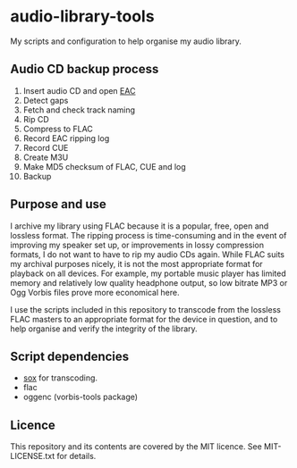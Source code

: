 audio-library-tools
===================

My scripts and configuration to help organise my audio library.

## Audio CD backup process

1. Insert audio CD and open [EAC](http://www.exactaudiocopy.de/)
1. Detect gaps
1. Fetch and check track naming
1. Rip CD
1. Compress to FLAC
1. Record EAC ripping log
1. Record CUE
1. Create M3U
1. Make MD5 checksum of FLAC, CUE and log
1. Backup

## Purpose and use

I archive my library using FLAC because it is a popular, free, open and lossless format. The ripping process is time-consuming and in the event of improving my speaker set up, or improvements in lossy compression formats, I do not want to have to rip my audio CDs again. While FLAC suits my archival purposes nicely, it is not the most appropriate format for playback on all devices. For example, my portable music player has limited memory and relatively low quality headphone output, so low bitrate MP3 or Ogg Vorbis files prove more economical here.

I use the scripts included in this repository to transcode from the lossless FLAC masters to an appropriate format for the device in question, and to help organise and verify the integrity of the library.

## Script dependencies

* [sox](http://sox.sourceforge.net/) for transcoding.
* flac
* oggenc (vorbis-tools package)

## Licence

This repository and its contents are covered by the MIT licence. See MIT-LICENSE.txt for details.
